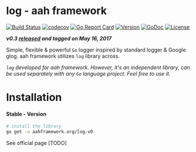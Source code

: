 # log - aah framework
[![Build Status](https://travis-ci.org/go-aah/log.svg?branch=master)](https://travis-ci.org/go-aah/log) [![codecov](https://codecov.io/gh/go-aah/log/branch/master/graph/badge.svg)](https://codecov.io/gh/go-aah/log/branch/master) [![Go Report Card](https://goreportcard.com/badge/aahframework.org/log.v0)](https://goreportcard.com/report/aahframework.org/log.v0)
[![Version](https://img.shields.io/badge/version-0.3-blue.svg)](https://github.com/go-aah/log/releases/latest) [![GoDoc](https://godoc.org/aahframework.org/log.v0?status.svg)](https://godoc.org/aahframework.org/log.v0)
[![License](https://img.shields.io/github/license/go-aah/log.svg)](LICENSE)

***v0.3 [released](https://github.com/go-aah/log/releases/latest) and tagged on May 16, 2017***

Simple, flexible & powerful `Go` logger inspired by standard logger & Google glog. aah framework utilizes `log` library across.

*`log` developed for aah framework. However, it's an independent library, can be used separately with any `Go` language project. Feel free to use it.*

# Installation
#### Stable - Version
```sh
# install the library
go get -u aahframework.org/log.v0
```

See official page [TODO]
